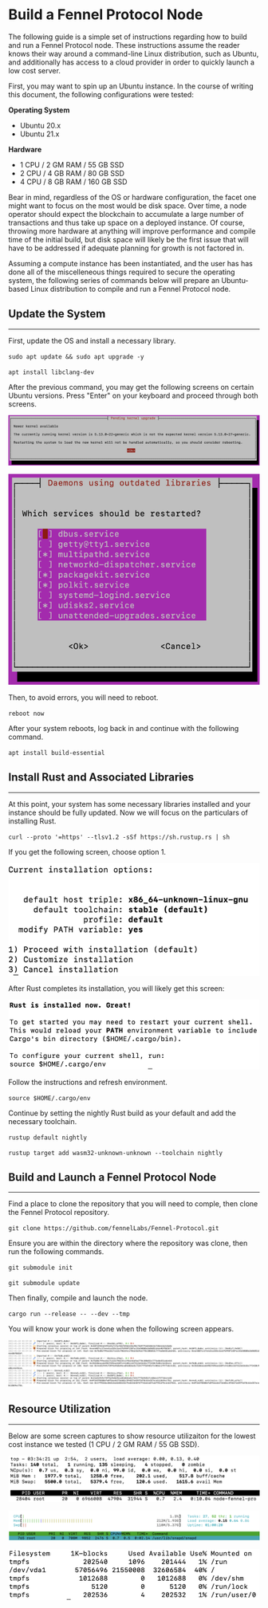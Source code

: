 # Build a Fennel Protocol Node

The following guide is a simple set of instructions regarding how to build and run a Fennel Protocol node. These instructions assume the reader knows their way around a command-line Linux distribution, such as Ubuntu, and additionally has access to a cloud provider in order to quickly launch a low cost server.

First, you may want to spin up an Ubuntu instance. In the course of writing this document, the following configurations were tested:

**Operating System**

- Ubuntu 20.x
- Ubuntu 21.x

**Hardware**

- 1 CPU / 2 GM RAM / 55 GB SSD
- 2 CPU / 4 GB RAM / 80 GB SSD
- 4 CPU / 8 GB RAM / 160 GB SSD

Bear in mind, regardless of the OS or hardware configuration, the facet one might want to focus on the most would be disk space. Over time, a node operator should expect the blockchain to accumulate a large number of transactions and thus take up space on a deployed instance. Of course, throwing more hardware at anything will improve performance and compile time of the initial build, but disk space will likely be the first issue that will have to be addressed if adequate planning for growth is not factored in.

Assuming a compute instance has been instantiated, and the user has has done all of the miscelleneous things required to secure the operating system, the following series of commands below will prepare an Ubuntu-based Linux distribution to compile and run a Fennel Protocol node.

## Update the System

---

First, update the OS and install a necessary library.

`sudo apt update && sudo apt upgrade -y`

`apt install libclang-dev`

After the previous command, you may get the following screens on certain Ubuntu versions. Press "Enter" on your keyboard and proceed through both screens.

![Install Choice](docs/images/install-node-1.png)

![Install Choice](docs/images/install-node-2.png)

Then, to avoid errors, you will need to reboot.

`reboot now`

After your system reboots, log back in and continue with the following command.

`apt install build-essential`

## Install Rust and Associated Libraries

---

At this point, your system has some necessary libraries installed and your instance should be fully updated. Now we will focus on the particulars of installing Rust.

`curl --proto '=https' --tlsv1.2 -sSf https://sh.rustup.rs | sh`

If you get the following screen, choose option 1.

![Install Choice](docs/images/install-node-3.png)

After Rust completes its installation, you will likely get this screen:

![Refresh Instructions Screen](docs/images/install-node-4.png)

Follow the instructions and refresh environment.

`source $HOME/.cargo/env`

Continue by setting the nightly Rust build as your default and add the necessary toolchain.

`rustup default nightly`

`rustup target add wasm32-unknown-unknown --toolchain nightly`

## Build and Launch a Fennel Protocol Node

---

Find a place to clone the repository that you will need to comple, then clone the Fennel Protocol repository.

`git clone https://github.com/fennelLabs/Fennel-Protocol.git`

Ensure you are within the directory where the repository was clone, then run the following commands.

`git submodule init`

`git submodule update`

Then finally, compile and launch the node.

`cargo run --release -- --dev --tmp`

You will know your work is done when the following screen appears.

![Node Log Screen](docs/images/install-node-5.png)

## Resource Utilization

---

Below are some screen captures to show resource utilizaiton for the lowest cost instance we tested (1 CPU / 2 GM RAM / 55 GB SSD). 

![Resource Utilization Screen 1](docs/images/install-node-6.png)

![Resource Utilization Screen 2](docs/images/install-node-7.png)

![Resource Utilization Screen 3](docs/images/install-node-8.png)









